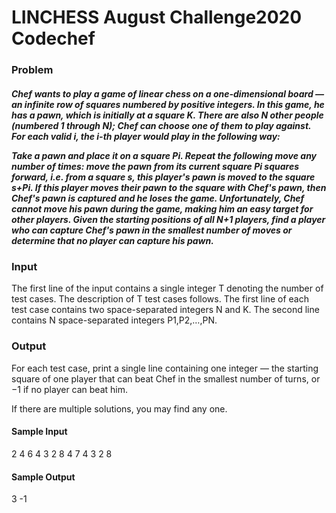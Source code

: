 <h1> LINCHESS August Challenge2020 Codechef</h1>

<h3>Problem</h3>

<h5>Chef wants to play a game of linear chess on a one-dimensional board ― an infinite row of squares numbered by positive integers. In this game, he has a pawn, which is initially at a square K. There are also N other people (numbered 1 through N); Chef can choose one of them to play against. For each valid i, the i-th player would play in the following way:

Take a pawn and place it on a square Pi.
Repeat the following move any number of times: move the pawn from its current square Pi squares forward, i.e. from a square s, this player's pawn is moved to the square s+Pi.
If this player moves their pawn to the square with Chef's pawn, then Chef's pawn is captured and he loses the game.
Unfortunately, Chef cannot move his pawn during the game, making him an easy target for other players. Given the starting positions of all N+1 players, find a player who can capture Chef's pawn in the smallest number of moves or determine that no player can capture his pawn.</h5>

<h3>Input</h3>
<p>The first line of the input contains a single integer T denoting the number of test cases. The description of T test cases follows.
The first line of each test case contains two space-separated integers N and K.
The second line contains N space-separated integers P1,P2,…,PN.</p>

<h3>Output</h3>
<p>For each test case, print a single line containing one integer ― the starting square of one player that can beat Chef in the smallest number of turns, or −1 if no player can beat him.

If there are multiple solutions, you may find any one.</p>

<h4>Sample Input</h4>
<p>
2
4 6
4 3 2 8
4 7
4 3 2 8</p>
<h4>Sample Output</h4>
<p>
3
-1
</p>
